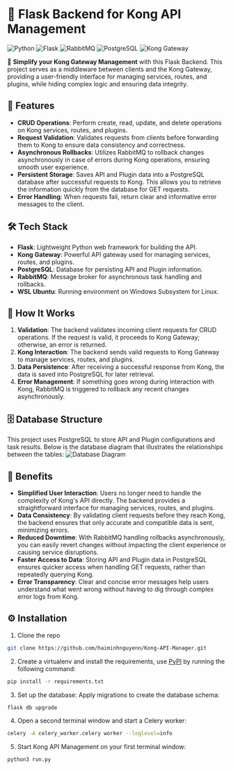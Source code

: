 # 🦍 Flask Backend for Kong API Management

![Python](https://img.shields.io/badge/Python-3.8%2B-blue)
![Flask](https://img.shields.io/badge/Flask-2.0.1-green)
![RabbitMQ](https://img.shields.io/badge/RabbitMQ-3.8.16-orange)
![PostgreSQL](https://img.shields.io/badge/PostgreSQL-13-blue)
![Kong Gateway](https://img.shields.io/badge/Kong%20Gateway-2.x-blueviolet)

🚀 **Simplify your Kong Gateway Management** with this Flask Backend. This project serves as a middleware between clients and the Kong Gateway, providing a user-friendly interface for managing services, routes, and plugins, while hiding complex logic and ensuring data integrity.

## 🎯 Features

- **CRUD Operations**: Perform create, read, update, and delete operations on Kong services, routes, and plugins.
- **Request Validation**: Validates requests from clients before forwarding them to Kong to ensure data consistency and correctness.
- **Asynchronous Rollbacks**: Utilizes RabbitMQ to rollback changes asynchronously in case of errors during Kong operations, ensuring smooth user experience.
- **Persistent Storage**: Saves API and Plugin data into a PostgreSQL database after successful requests to Kong. This allows you to retrieve the information quickly from the database for GET requests.
- **Error Handling**: When requests fail, return clear and informative error messages to the client.

## 🛠️ Tech Stack

- **Flask**: Lightweight Python web framework for building the API.
- **Kong Gateway**: Powerful API gateway used for managing services, routes, and plugins.
- **PostgreSQL**: Database for persisting API and Plugin information.
- **RabbitMQ**: Message broker for asynchronous task handling and rollbacks.
- **WSL Ubuntu**: Running environment on Windows Subsystem for Linux.

## 🚧 How It Works

1. **Validation**: The backend validates incoming client requests for CRUD operations. If the request is valid, it proceeds to Kong Gateway; otherwise, an error is returned.
2. **Kong Interaction**: The backend sends valid requests to Kong Gateway to manage services, routes, and plugins.
3. **Data Persistence**: After receiving a successful response from Kong, the data is saved into PostgreSQL for later retrieval.
4. **Error Management**: If something goes wrong during interaction with Kong, RabbitMQ is triggered to rollback any recent changes asynchronously.

## 🗄️ Database Structure

This project uses PostgreSQL to store API and Plugin configurations and task results. Below is the database diagram that illustrates the relationships between the tables:
![Database Diagram](https://github.com/user-attachments/assets/ff374bc2-a217-4c29-b955-c2e67b487e54)

## 🌟 Benefits

- **Simplified User Interaction**: Users no longer need to handle the complexity of Kong's API directly. The backend provides a straightforward interface for managing services, routes, and plugins.
- **Data Consistency**: By validating client requests before they reach Kong, the backend ensures that only accurate and compatible data is sent, minimizing errors.
- **Reduced Downtime**: With RabbitMQ handling rollbacks asynchronously, you can easily revert changes without impacting the client experience or causing service disruptions.
- **Faster Access to Data**: Storing API and Plugin data in PostgreSQL ensures quicker access when handling GET requests, rather than repeatedly querying Kong.
- **Error Transparency**: Clear and concise error messages help users understand what went wrong without having to dig through complex error logs from Kong.

## ⚙️ Installation

1. Clone the repo
```sh
git clone https://github.com/haiminhnguyenn/Kong-API-Manager.git
```
2. Create a virtualenv and install the requirements, use [PyPI](https://pypi.org) by running the following command:
```sh
pip install -r requirements.txt
```
3. Set up the database: Apply migrations to create the database schema:
```sh
flask db upgrade
```
4. Open a second terminal window and start a Celery worker:
```sh
celery -A celery_worker.celery worker --loglevel=info
```
5. Start Kong API Management on your first terminal window:
```sh
python3 run.py
```